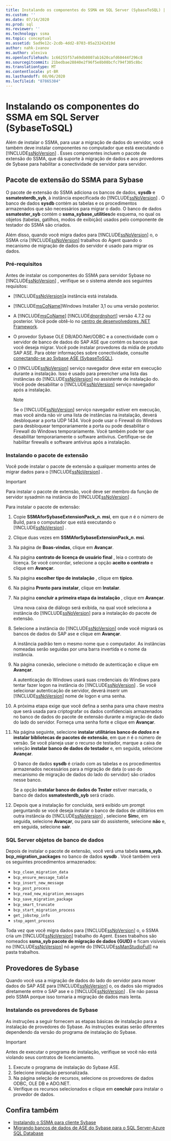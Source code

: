 ```yaml
---
title: Instalando os componentes do SSMA em SQL Server (SybaseToSQL) | Microsoft Docs
ms.custom: ''
ms.date: 07/14/2020
ms.prod: sql
ms.reviewer: ''
ms.technology: ssma
ms.topic: conceptual
ms.assetid: 5ad9e12c-2cdb-4dd2-8703-05a23242d19d
author: nahk-ivanov
ms.author: alexiva
ms.openlocfilehash: 1c66255f57a69db0807ab1620cafd60444f296c8
ms.sourcegitcommit: 21bedbae28840e2f96f5e8b08bcfc794f305c8bc
ms.translationtype: MT
ms.contentlocale: pt-BR
ms.lasthandoff: 08/06/2020
ms.locfileid: "87865384"
---
```

# <a name="installing-ssma-components-on-sql-server-sybasetosql"></a>Instalando os componentes do SSMA em SQL Server (SybaseToSQL)

Além de instalar o SSMA, para usar a migração de dados do servidor, você também deve instalar componentes no computador que está executando o [!INCLUDE[ssNoVersion](../../includes/ssnoversion-md.md)] . Esses componentes incluem o pacote de extensão do SSMA, que dá suporte à migração de dados e aos provedores de Sybase para habilitar a conectividade de servidor para servidor.

## <a name="ssma-for-sybase-extension-pack"></a>Pacote de extensão do SSMA para Sybase

O pacote de extensão do SSMA adiciona os bancos de dados, **sysdb** e **ssmatesterdb_syb**, à instância especificada do [!INCLUDE[ssNoVersion](../../includes/ssnoversion-md.md)] . O banco de dados **sysdb** contém as tabelas e os procedimentos armazenados que são necessários para migrar o dado. O banco de dados **ssmatester_syb** contém o **ssma_sybase_utilities**de esquema, no qual os objetos (tabelas, gatilhos, modos de exibição) usados pelo componente de testador do SSMA são criados.

Além disso, quando você migra dados para [!INCLUDE[ssNoVersion](../../includes/ssnoversion-md.md)] o, o SSMA cria [!INCLUDE[ssNoVersion](../../includes/ssnoversion-md.md)] trabalhos do Agent quando o mecanismo de migração de dados do servidor é usado para migrar os dados.

### <a name="prerequisites"></a>Pré-requisitos

Antes de instalar os componentes do SSMA para servidor Sybase no [!INCLUDE[ssNoVersion](../../includes/ssnoversion-md.md)] , verifique se o sistema atende aos seguintes requisitos:

- [!INCLUDE[ssNoVersion](../../includes/ssnoversion-md.md)]a instância está instalada.
- [!INCLUDE[msCoName](../../includes/msconame_md.md)]Windows Installer 3,1 ou uma versão posterior.
- A [!INCLUDE[msCoName](../../includes/msconame_md.md)] [!INCLUDE[dnprdnshort](../../includes/dnprdnshort_md.md)] versão 4.7.2 ou posterior. Você pode obtê-lo no [centro de desenvolvedores .NET Framework](https://go.microsoft.com/fwlink/?LinkId=48882).
- O provedor Sybase OLE DB/ADO.Net/ODBC e a conectividade com o servidor de banco de dados do SAP ASE que contém os bancos que você deseja migrar. Você pode instalar provedores da mídia de produto SAP ASE. Para obter informações sobre conectividade, consulte [conectando-se ao Sybase ASE &#40;SybaseToSQL&#41;](../../ssma/sybase/connecting-to-sybase-ase-sybasetosql.md).
- O [!INCLUDE[ssNoVersion](../../includes/ssnoversion-md.md)] serviço navegador deve estar em execução durante a instalação. Isso é usado para preencher uma lista das instâncias do [!INCLUDE[ssNoVersion](../../includes/ssnoversion-md.md)] no assistente de instalação do. Você pode desabilitar o [!INCLUDE[ssNoVersion](../../includes/ssnoversion-md.md)] serviço navegador após a instalação.

  > [!NOTE]
  > Se o [!INCLUDE[ssNoVersion](../../includes/ssnoversion-md.md)] serviço navegador estiver em execução, mas você ainda não vir uma lista de instâncias na instalação, deverá desbloquear a porta UDP 1434. Você pode usar o Firewall do Windows para desbloquear temporariamente a porta ou pode desabilitar o Firewall do Windows temporariamente. Você também pode ter que desabilitar temporariamente o software antivírus. Certifique-se de habilitar firewalls e software antivírus após a instalação.

### <a name="installing-the-extension-pack"></a>Instalando o pacote de extensão

Você pode instalar o pacote de extensão a qualquer momento antes de migrar dados para o [!INCLUDE[ssNoVersion](../../includes/ssnoversion-md.md)] .

> [!IMPORTANT]
> Para instalar o pacote de extensão, você deve ser membro da função de servidor sysadmin na instância do [!INCLUDE[ssNoVersion](../../includes/ssnoversion-md.md)] .

Para instalar o pacote de extensão:

1. Copie **SSMAforSybaseExtensionPack_*n*. msi**, em que *n* é o número de Build, para o computador que está executando o [!INCLUDE[ssNoVersion](../../includes/ssnoversion-md.md)] .
2. Clique duas vezes em **SSMAforSybaseExtensionPack_*n*. msi**.
3. Na página de **Boas-vindas**, clique em **Avançar**.
4. Na página **contrato de licença de usuário final** , leia o contrato de licença. Se você concordar, selecione a opção **aceito o contrato** e clique em **Avançar**.
5. Na página **escolher tipo de instalação** , clique em **típico**.
6. Na página **Pronto para instalar**, clique em **Instalar**.
7. Na página **concluir a primeira etapa da instalação** , clique em **Avançar**.

   Uma nova caixa de diálogo será exibida, na qual você seleciona a instância do [!INCLUDE[ssNoVersion](../../includes/ssnoversion-md.md)] para a instalação do pacote de extensão.

8. Selecione a instância do [!INCLUDE[ssNoVersion](../../includes/ssnoversion-md.md)] onde você migrará os bancos de dados do SAP ase e clique em **Avançar**.

   A instância padrão tem o mesmo nome que o computador. As instâncias nomeadas serão seguidas por uma barra invertida e o nome da instância.

9. Na página conexão, selecione o método de autenticação e clique em **Avançar**.

   A autenticação do Windows usará suas credenciais do Windows para tentar fazer logon na instância do [!INCLUDE[ssNoVersion](../../includes/ssnoversion-md.md)] . Se você selecionar autenticação de servidor, deverá inserir um [!INCLUDE[ssNoVersion](../../includes/ssnoversion-md.md)] nome de logon e uma senha.

10. A próxima etapa exige que você defina a senha para uma chave mestra que será usada para criptografar os dados confidenciais armazenados no banco de dados do pacote de extensão durante a migração de dado do lado do servidor. Forneça uma senha forte e clique em **Avançar**.

11. Na página seguinte, selecione **instalar utilitários banco de *dados n* e instalar bibliotecas de pacotes de extensão**, em que *n* é o número de versão. Se você planeja usar o recurso de testador, marque a caixa de seleção **instalar banco de dados do testador** e, em seguida, selecione **Avançar**.

    O banco de dados **sysdb** é criado com as tabelas e os procedimentos armazenados necessários para a migração de data (o uso do mecanismo de migração de dados do lado do servidor) são criados nesse banco.

    Se a opção **instalar banco de dados do Tester** estiver marcada, o banco de dados **ssmatesterdb_syb** será criado.

12. Depois que a instalação for concluída, será exibido um prompt perguntando se você deseja instalar o banco de dados de utilitários em outra instância do [!INCLUDE[ssNoVersion](../../includes/ssnoversion-md.md)] , selecione **Sim**e, em seguida, selecione **Avançar**, ou para sair do assistente, selecione **não** e, em seguida, selecione **sair**.

### <a name="sql-server-database-objects"></a>SQL Server objetos de banco de dados

Depois de instalar o pacote de extensão, você verá uma tabela **ssma_syb. bcp_migration_packages** no banco de dados **sysdb** . Você também verá os seguintes procedimentos armazenados:

- `bcp_clean_migration_data`
- `bcp_ensure_message_table`
- `bcp_insert_new_message`
- `bcp_post_process`
- `bcp_read_new_migration_messages`
- `bcp_save_migration_package`
- `bcp_smart_truncate`
- `bcp_start_migration_process`
- `get_jobstep_info`
- `stop_agent_process`

Toda vez que você migra dados para [!INCLUDE[ssNoVersion](../../includes/ssnoversion-md.md)] o, o SSMA cria um [!INCLUDE[ssNoVersion](../../includes/ssnoversion-md.md)] trabalho do Agent. Esses trabalhos são nomeados **ssma_syb pacote de migração de dados {GUID}** e ficam visíveis no [!INCLUDE[ssNoVersion](../../includes/ssnoversion-md.md)] nó agente do [!INCLUDE[ssManStudioFull](../../includes/ssmanstudiofull-md.md)] na pasta trabalhos.  

## <a name="sybase-providers"></a>Provedores de Sybase

Quando você usa a migração de dados do lado do servidor para mover dados do SAP ASE para [!INCLUDE[ssNoVersion](../../includes/ssnoversion-md.md)] o, os dados são migrados diretamente entre o SAP ase e o [!INCLUDE[ssNoVersion](../../includes/ssnoversion-md.md)] . Ele não passa pelo SSMA porque isso tornaria a migração de dados mais lenta.

### <a name="installing-the-sybase-providers"></a>Instalando os provedores de Sybase

As instruções a seguir fornecem as etapas básicas de instalação para a instalação de provedores do Sybase. As instruções exatas serão diferentes dependendo da versão do programa de instalação do Sybase.

> [!IMPORTANT]
> Antes de executar o programa de instalação, verifique se você não está violando seus contratos de licenciamento.

1. Execute o programa de instalação do Sybase ASE.
2. Selecione instalação personalizada.
3. Na página seleção de recursos, selecione os provedores de dados ODBC, OLE DB e ADO.NET.
4. Verifique os recursos selecionados e clique em **concluir** para instalar o provedor de dados.

## <a name="see-also"></a>Confira também

- [Instalando o SSMA para cliente Sybase](../../ssma/sybase/installing-ssma-for-sybase-client-sybasetosql.md)
- [Migrando bancos de dados de ASE do Sybase para o SQL Server-Azure SQL Database](../../ssma/sybase/migrating-sybase-ase-databases-to-sql-server-azure-sql-db-sybasetosql.md)

